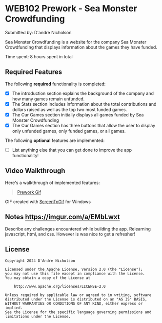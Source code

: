 # WEB102 Prework - Sea Monster Crowdfunding
Submitted by: D'andre Nicholson

Sea Monster Crowdfunding is a website for the company Sea Monster Crowdfunding that displays information about the games they have funded.

Time spent: 8 hours spent in total

## Required Features

The following **required** functionality is completed:

* [X] The introduction section explains the background of the company and how many games remain unfunded.
* [X] The Stats section includes information about the total contributions and dollars raised as well as the top two most funded games.
* [X] The Our Games section initially displays all games funded by Sea Monster Crowdfunding
* [X] The Our Games section has three buttons that allow the user to display only unfunded games, only funded games, or all games.

The following **optional** features are implemented:

* [ ] List anything else that you can get done to improve the app functionality!

## Video Walkthrough

Here's a walkthrough of implemented features:

<blockquote class="imgur-embed-pub" lang="en" data-id="a/igzXPiN"  ><a href="//imgur.com/a/igzXPiN">Prework Gif</a></blockquote><script async src="//s.imgur.com/min/embed.js" charset="utf-8"></script>

GIF created with [ScreenToGif](https://www.screentogif.com/) for Windows

## Notes  https://imgur.com/a/EMbLwxt

Describe any challenges encountered while building the app.
Relearning javascript, html, and css. However is was nice to get a refresher!

## License

    Copyright 2024 D'Andre Nicholson

    Licensed under the Apache License, Version 2.0 (the "License");
    you may not use this file except in compliance with the License.
    You may obtain a copy of the License at

        http://www.apache.org/licenses/LICENSE-2.0

    Unless required by applicable law or agreed to in writing, software
    distributed under the License is distributed on an "AS IS" BASIS,
    WITHOUT WARRANTIES OR CONDITIONS OF ANY KIND, either express or implied.
    See the License for the specific language governing permissions and
    limitations under the License.
